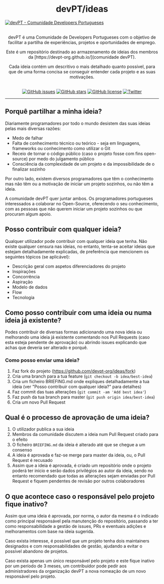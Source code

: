 <h1 align="center">devPT/ideas</h1>

<a href="https://devpt-org.github.io/" title="devPT">
  <img src="https://github.com/devpt-org/devpt-org.github.io/blob/master/static/devpt.png?raw=true" alt="devPT - Comunidade Developers Portugueses" />
</a>

<br />
<br />

<p align="center">
  devPT é uma Comunidade de Developers Portugueses com o objetivo de facilitar a partilha de experiências, projetos e oportunidades de emprego.
</p>

<p align="center">
  Este é um repositório destinado ao armazenamento de ideias dos membros da [https://devpt-org.github.io/](comunidade devPT).
  </p>

<p align="center">
    Cada ideia contém um descritivo o mais detalhado quanto possível, para que de uma forma concisa se conseguir entender cada projeto e as suas motivações.
</p>

<br />

<div align="center">
  <!-- Issues -->
  <a href="https://github.com/devpt-org/ideas/issues"><img alt="GitHub issues" src="https://img.shields.io/github/issues/devpt-org/ideas?style=for-the-badge"></a>
  <!-- Stars -->
  <a href="https://github.com/devpt-org/ideas/stargazers"><img alt="GitHub stars" src="https://img.shields.io/github/stars/devpt-org/ideas?style=for-the-badge"></a>
  <!-- License -->
  <a href="https://github.com/devpt-org/ideas/blob/master/LICENSE.md"><img alt="GitHub license" src="https://img.shields.io/github/license/devpt-org/ideas?style=for-the-badge"></a>
  </a>
  <!-- Tweet -->
  <a href="https://twitter.com/intent/tweet?text=Wow:&url=https%3A%2F%2Fgithub.com%2Fdevpt-org%2Fideas"><img alt="Twitter" src="https://img.shields.io/twitter/url?style=for-the-badge&url=https%3A%2F%2Fideas%2F"></a>
</div>

<hr />


## Porquê partilhar a minha ideia?

Diariamente programadores por todo o mundo desistem das suas ideias pelas mais diversas razões:
- Medo de falhar
- Falta de conhecimento técnico ou teórico - seja em linguagens, frameworks ou conhecimento como utilizar o Git
- Receio de tornar o código público (caso o projeto fosse com fins open-source) por medo do julgamento público
- Consciência da complexidade de um projeto e da impossibilidade de o finalizar sozinho

Por outro lado, existem diversos programadores que têm o conhecimento mas não têm ou a motivação de iniciar um projeto sozinhos, ou não têm a ideia.

A comunidade devPT quer juntar ambos. Os programadores portugueses interessados a colaborar no Open-Source, oferecendo o seu conhecimento, com as pessoas que não querem iniciar um projeto sozinhos ou que procuram algum apoio.

## Posso contribuir com qualquer ideia?

Qualquer utilizador pode contribuir com qualquer ideia que tenha. Não existe qualquer censura nas ideias, no entanto, tenta-se aceitar ideias que estejam detalhadamente explicadas, de preferência que mencionem os seguintes tópicos (se aplicável):

- Descrição geral com aspetos diferenciadores do projeto
- Inspirações
- Concorrência
- Aspiração
- Modelo de dados
- Flow
- Tecnologia

## Como posso contribuir com uma ideia ou numa ideia já existente?

Podes contribuir de diversas formas adicionando uma nova ideia ou melhorando uma ideia já existente comentando nos Pull Requests (caso esta esteja pendente de aprovação) ou abrindo issues explicando que achas que deveria ser alterado e porquê.

### Como posso enviar uma ideia?

1. Faz fork do projeto (<https://github.com/devpt-org/ideas/fork>)
2. Cria uma branch para a tua feature (`git checkout -b idea/best-idea`)
3. Cria um ficheiro BRIEFING.md onde expliques detalhadamente a tua ideia (ver "Posso contribuir com qualquer ideia?" para detalhes)
4. Faz commit das tuas alterações (`git commit -am 'Add best idea'`)
5. Faz push da tua branch para master (`git push origin idea/best-idea`)
6. Cria um novo Pull Request

## Qual é o processo de aprovação de uma ideia?

1) O utilizador publica a sua ideia
2) Membros da comunidade discutem a ideia num Pull Request criado para o efeito
3) O ficheiro `BRIEFING.md` da ideia é alterado até que se chegue a um consenso
4) A ideia é aprovada e faz-se merge para master da ideia, ou, o Pull Request é recusado
5) Assim que a ideia é aprovada, é criado um repositório onde o projeto poderá ter início e serão dados privilégios ao autor da ideia, sendo no entanto recomendado que todas as alterações sejam enviadas por Pull Request e fiquem pendentes de revisão por outros colaboradores

## O que acontece caso o responsável pelo projeto fique inativo?

Assim que uma ideia é aprovada, por norma, o autor da mesma é o indicado como principal responsável pela manutenção do repositório, passando a ter como responsabilidade a gestão de issues, PRs e eventuais adições e melhoramentos com base na ideia sugerida.

Caso exista interesse, é possível que um projeto tenha dois maintainers designados e com responsabilidades de gestão, ajudando a evitar o possível abandono de projetos.

Caso exista apenas um único responsável pelo projeto e este fique inativo por um período de 3 meses, um contribuidor pode pedir aos administradores da organização devPT a nova nomeação de um novo responsável pelo projeto.